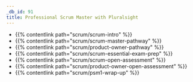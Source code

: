 ```yaml
---
_db_id: 91
title: Professional Scrum Master with Pluralsight
---
```


- {{% contentlink path="scrum/scrum-intro" %}}
- {{% contentlink path="scrum/scrum-master-pathway" %}}
- {{% contentlink path="scrum/product-owner-pathway" %}}
- {{% contentlink path="scrum/scrum-essential-exam-prep" %}}
- {{% contentlink path="scrum/scrum-open-assessment" %}}
- {{% contentlink path="scrum/product-owner-open-assessment" %}}
- {{% contentlink path="scrum/psm1-wrap-up" %}}